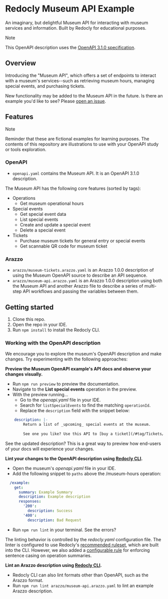 # Redocly Museum API Example

An imaginary, but delightful Museum API for interacting with museum services and information.
Built by Redocly for educational purposes.

> [!NOTE]  
> This OpenAPI description uses the [OpenAPI 3.1.0 specification](https://spec.openapis.org/oas/v3.1.0).

## Overview

Introducing the "Museum API", which offers a set of endpoints to interact with a museum's services--such as retrieving museum hours, managing special events, and purchasing tickets.

New functionality may be added to the Museum API in the future.
Is there an example you'd like to see? Please [open an issue](https://github.com/Redocly/museum-openapi-example/issues/new).

## Features

> [!NOTE]  
> Reminder that these are fictional examples for learning purposes.
> The contents of this repository are illustrations to use with your OpenAPI study or tools exploration.

### OpenAPI

- `openapi.yaml` contains the Museum API. It is an OpenAPI 3.1.0 description.

The Museum API has the following core features (sorted by tags):
- Operations
  - Get museum operational hours
- Special events
  - Get special event data
  - List special events
  - Create and update a special event
  - Delete a special event
- Tickets
  - Purchase museum tickets for general entry or special events
  - Get scannable QR code for museum ticket

### Arazzo

- `arazzo/museum-tickets.arazzo.yaml` is an Arazzo 1.0.0 description of using the Museum OpenAPI source to describe an API sequence.
- `arazzo/museum-api.arazzo.yaml` is an Arazzo 1.0.0 description using both the Museum API and another Arazzo file to describe a series of multi-step API workflows and passing the variables between them.

## Getting started

1. Clone this repo.
2. Open the repo in your IDE.
3. Run `npm install` to install the Redocly CLI.

### Working with the OpenAPI description

We encourage you to explore the museum's OpenAPI description and make changes.
Try experimenting with the following approaches:

**Preview the Museum OpenAPI example's API docs and observe your changes visually.**

- Run `npm run preview` to preview the documentation.
- Navigate to the **List special events** operation in the preview.
- With the preview running...
  - Go to the _openapi.yaml_ file in your IDE.
  - Search for `listSpecialEvents` to find the matching `operationId`.
  - Replace the `description` field with the snippet below:

```yaml
    description: |-
        Return a list of _upcoming_ special events at the museum.
            
        See one you like? Use this API to [buy a ticket](/#tag/Tickets/operation/buyMuseumTickets).  
```

See the updated description? This is a great way to preview how end-users of your docs will experience your changes.

**Lint your changes to the OpenAPI description using [Redocly CLI](https://redocly.com/docs/cli/).**

- Open the museum's _openapi.yaml_ file in your IDE. 
- Add the following snippet to `paths` above the /museum-hours operation:

```yaml
  /example:
    get: 
      summary: Example Summary
      description: Example description
      responses: 
        '200':
          description: Success
        '400': 
          description: Bad Request
```

- Run `npm run lint` in your terminal. See the errors? 

The linting behavior is controlled by the _redocly.yaml_ configuration file.
The linter is configured to use Redocly's [recommended ruleset](https://redocly.com/docs/cli/rules/recommended/#recommended-ruleset), which are built into the CLI.
However, we also added a [configurable rule](https://redocly.com/docs/cli/rules/configurable-rules/) for enforcing sentence casing on operation summaries.

**Lint an Arazzo description using [Redocly CLI](https://redocly.com/docs/cli/).**

- Redocly CLI can also lint formats other than OpenAPI, such as the Arazzo format.
- Run `npm run lint arazzo/museum-api.arazzo.yaml` to lint an example Arazzo description.
